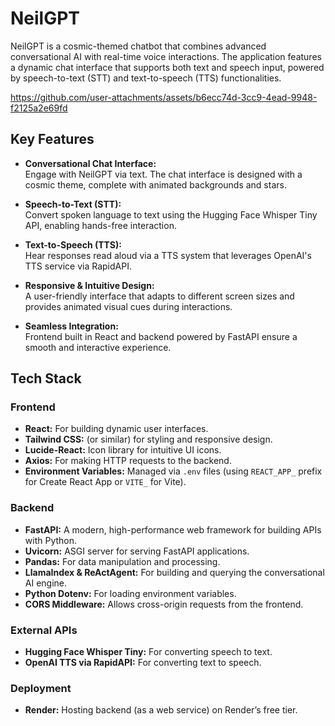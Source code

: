 # NeilGPT

NeilGPT is a cosmic-themed chatbot that combines advanced conversational AI with real-time voice interactions. The application features a dynamic chat interface that supports both text and speech input, powered by speech-to-text (STT) and text-to-speech (TTS) functionalities.


https://github.com/user-attachments/assets/b6ecc74d-3cc9-4ead-9948-f2125a2e69fd


## Key Features

- **Conversational Chat Interface:**  
  Engage with NeilGPT via text. The chat interface is designed with a cosmic theme, complete with animated backgrounds and stars.

- **Speech-to-Text (STT):**  
  Convert spoken language to text using the Hugging Face Whisper Tiny API, enabling hands-free interaction.

- **Text-to-Speech (TTS):**  
  Hear responses read aloud via a TTS system that leverages OpenAI's TTS service via RapidAPI.

- **Responsive & Intuitive Design:**  
  A user-friendly interface that adapts to different screen sizes and provides animated visual cues during interactions.

- **Seamless Integration:**  
  Frontend built in React and backend powered by FastAPI ensure a smooth and interactive experience.

## Tech Stack

### Frontend
- **React:** For building dynamic user interfaces.
- **Tailwind CSS:** (or similar) for styling and responsive design.
- **Lucide-React:** Icon library for intuitive UI icons.
- **Axios:** For making HTTP requests to the backend.
- **Environment Variables:** Managed via `.env` files (using `REACT_APP_` prefix for Create React App or `VITE_` for Vite).

### Backend
- **FastAPI:** A modern, high-performance web framework for building APIs with Python.
- **Uvicorn:** ASGI server for serving FastAPI applications.
- **Pandas:** For data manipulation and processing.
- **LlamaIndex & ReActAgent:** For building and querying the conversational AI engine.
- **Python Dotenv:** For loading environment variables.
- **CORS Middleware:** Allows cross-origin requests from the frontend.

### External APIs
- **Hugging Face Whisper Tiny:** For converting speech to text.
- **OpenAI TTS via RapidAPI:** For converting text to speech.

### Deployment
- **Render:** Hosting backend (as a web service) on Render’s free tier.
